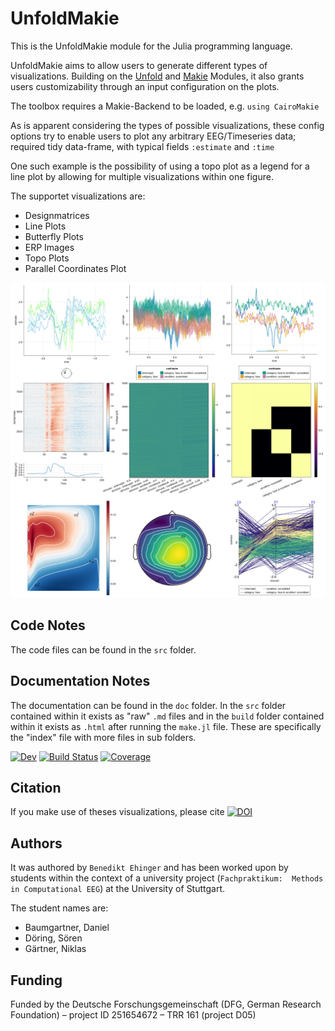 # UnfoldMakie


This is the UnfoldMakie module for the Julia programming language.

UnfoldMakie aims to allow users to generate different types of visualizations. 
Building on the [Unfold](https://github.com/unfoldtoolbox/unfold.jl/) and [Makie](https://makie.juliaplots.org/stable/) Modules, it also grants users customizability through an input configuration on the plots.


The toolbox requires a Makie-Backend to be loaded, e.g. `using CairoMakie`

As is apparent considering the types of possible visualizations, these config options try to enable users to plot any arbitrary EEG/Timeseries data; required tidy data-frame, with typical fields `:estimate` and `:time`

One such example is the possibility of using a topo plot as a legend for a line plot by allowing for multiple visualizations within one figure.

The supportet visualizations are:

- Designmatrices
- Line Plots
- Butterfly Plots
- ERP Images
- Topo Plots
- Parallel Coordinates Plot

![Coordinated Multiple Views](docs/src/images/every_plot.png)

## Code Notes

The code files can be found in the `src` folder.

## Documentation Notes

The documentation can be found in the `doc` folder.
In the `src` folder contained within it exists as "raw" `.md` files and in the `build` folder contained within it exists as `.html` after running the `make.jl` file.
These are specifically the "index" file with more files in sub folders.


[![Dev](https://img.shields.io/badge/docs-dev-blue.svg)](https://unfoldtoolbox.github.io/UnfoldMakie.jl/dev)
[![Build Status](https://github.com/unfoldtoolbox/UnfoldMakie.jl/workflows/CI/badge.svg)](https://github.com/unfoldtoolbox/UnfoldMakie.jl/actions)
[![Coverage](https://codecov.io/gh/behinger/UnfoldMakie.jl/branch/master/graph/badge.svg)](https://codecov.io/gh/behinger/UnfoldMakie.jl)


## Citation
If you make use of theses visualizations, please cite [![DOI](https://zenodo.org/badge/DOI/10.5281/zenodo.6531996.svg)](https://doi.org/10.5281/zenodo.6531996)

## Authors

It was authored by `Benedikt Ehinger` and has been worked upon by students within the context of a university project (`Fachpraktikum:  Methods in Computational EEG`) at the University of Stuttgart.

The student names are:
- Baumgartner, Daniel
- Döring, Sören
- Gärtner, Niklas

## Funding
Funded by the Deutsche Forschungsgemeinschaft (DFG, German Research Foundation) – project ID 251654672 – TRR 161 (project D05)
